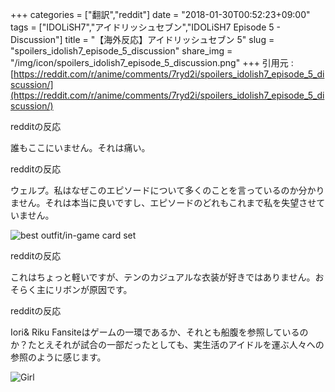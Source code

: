 +++
categories = ["翻訳","reddit"]
date = "2018-01-30T00:52:23+09:00"
tags = ["IDOLiSH7","アイドリッシュセブン","IDOLiSH7 Episode 5 - Discussion"]
title = "【海外反応】アイドリッシュセブン 5"
slug = "spoilers_idolish7_episode_5_discussion"
share_img = "/img/icon/spoilers_idolish7_episode_5_discussion.png"
+++
引用元 : [https://reddit.com/r/anime/comments/7ryd2i/spoilers_idolish7_episode_5_discussion/](https://reddit.com/r/anime/comments/7ryd2i/spoilers_idolish7_episode_5_discussion/)

<p><span class="reddit-comment">redditの反応</span></p>誰もここにいません。それは痛い。

<p><span class="reddit-comment">redditの反応</span></p>ウェルプ。私はなぜこのエピソードについて多くのことを言っているのか分かりません。それは本当に良いですし、エピソードのどれもこれまで私を失望させていません。

![best outfit/in-game card set](https://i.ytimg.com/vi/UcnomnBYk_U/maxresdefault.jpg)

<p><span class="reddit-comment">redditの反応</span></p>これはちょっと軽いですが、テンのカジュアルな衣装が好きではありません。おそらく主にリボンが原因です。

<p><span class="reddit-comment">redditの反応</span></p>Iori&amp; Riku Fansiteはゲームの一環であるか、それとも船腹を参照しているのか？たとえそれが試合の一部だったとしても、実生活のアイドルを運ぶ人々への参照のように感じます。

![Girl](https://i.imgur.com/F8NftSj.jpg)
